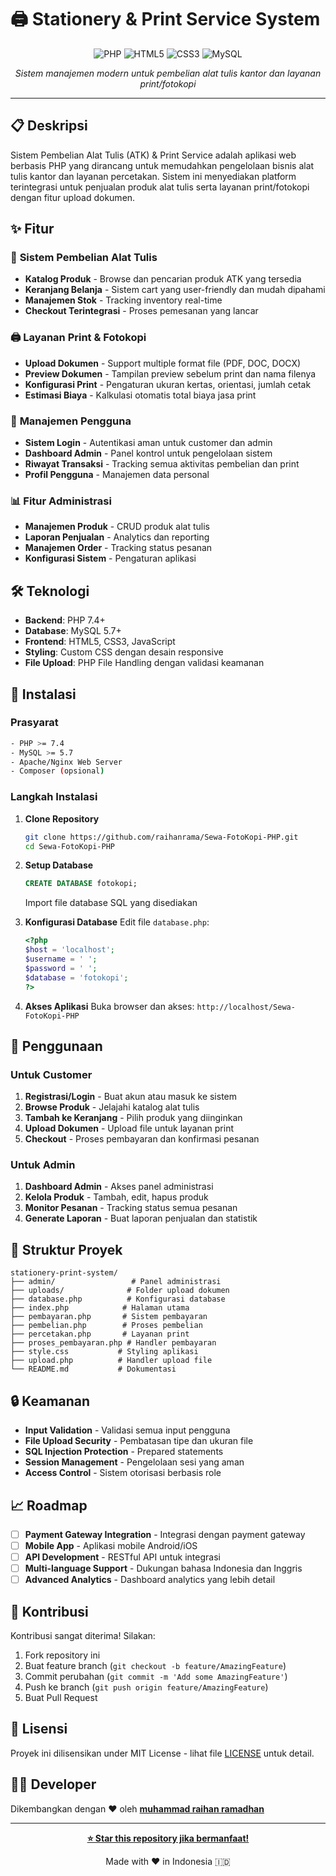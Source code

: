 # 🖨️ Stationery & Print Service System

<div align="center">

![PHP](https://img.shields.io/badge/PHP-777BB4?style=for-the-badge&logo=php&logoColor=white)
![HTML5](https://img.shields.io/badge/HTML5-E34F26?style=for-the-badge&logo=html5&logoColor=white)
![CSS3](https://img.shields.io/badge/CSS3-1572B6?style=for-the-badge&logo=css3&logoColor=white)
![MySQL](https://img.shields.io/badge/MySQL-005C84?style=for-the-badge&logo=mysql&logoColor=white)

*Sistem manajemen modern untuk pembelian alat tulis kantor dan layanan print/fotokopi*


</div>

---

## 📋 Deskripsi

Sistem Pembelian Alat Tulis (ATK) & Print Service adalah aplikasi web berbasis PHP yang dirancang untuk memudahkan pengelolaan bisnis alat tulis kantor dan layanan percetakan. Sistem ini menyediakan platform terintegrasi untuk penjualan produk alat tulis serta layanan print/fotokopi dengan fitur upload dokumen.

## ✨ Fitur

### 🛒 **Sistem Pembelian Alat Tulis**
- **Katalog Produk** - Browse dan pencarian produk ATK yang tersedia
- **Keranjang Belanja** - Sistem cart yang user-friendly dan mudah dipahami
- **Manajemen Stok** - Tracking inventory real-time
- **Checkout Terintegrasi** - Proses pemesanan yang lancar

### 🖨️ **Layanan Print & Fotokopi**
- **Upload Dokumen** - Support multiple format file (PDF, DOC, DOCX)
- **Preview Dokumen** - Tampilan preview sebelum print dan nama filenya 
- **Konfigurasi Print** - Pengaturan ukuran kertas, orientasi, jumlah cetak
- **Estimasi Biaya** - Kalkulasi otomatis total biaya jasa print

### 👤 **Manajemen Pengguna**
- **Sistem Login** - Autentikasi aman untuk customer dan admin
- **Dashboard Admin** - Panel kontrol untuk pengelolaan sistem
- **Riwayat Transaksi** - Tracking semua aktivitas pembelian dan print
- **Profil Pengguna** - Manajemen data personal

### 📊 **Fitur Administrasi**
- **Manajemen Produk** - CRUD produk alat tulis
- **Laporan Penjualan** - Analytics dan reporting
- **Manajemen Order** - Tracking status pesanan
- **Konfigurasi Sistem** - Pengaturan aplikasi

## 🛠️ Teknologi

- **Backend**: PHP 7.4+
- **Database**: MySQL 5.7+
- **Frontend**: HTML5, CSS3, JavaScript
- **Styling**: Custom CSS dengan desain responsive
- **File Upload**: PHP File Handling dengan validasi keamanan

## 🚀 Instalasi

### Prasyarat
```bash
- PHP >= 7.4
- MySQL >= 5.7
- Apache/Nginx Web Server
- Composer (opsional)
```

### Langkah Instalasi

1. **Clone Repository**
   ```bash
   git clone https://github.com/raihanrama/Sewa-FotoKopi-PHP.git
   cd Sewa-FotoKopi-PHP
   ```

2. **Setup Database**
   ```sql
   CREATE DATABASE fotokopi;
   ```
   Import file database SQL yang disediakan

3. **Konfigurasi Database**
   Edit file `database.php`:
   ```php
   <?php
   $host = 'localhost';
   $username = ' ';
   $password = ' ';
   $database = 'fotokopi';
   ?>
   ```

4. **Akses Aplikasi**
   Buka browser dan akses: `http://localhost/Sewa-FotoKopi-PHP`

## 📖 Penggunaan

### Untuk Customer
1. **Registrasi/Login** - Buat akun atau masuk ke sistem
2. **Browse Produk** - Jelajahi katalog alat tulis
3. **Tambah ke Keranjang** - Pilih produk yang diinginkan
4. **Upload Dokumen** - Upload file untuk layanan print
5. **Checkout** - Proses pembayaran dan konfirmasi pesanan

### Untuk Admin
1. **Dashboard Admin** - Akses panel administrasi
2. **Kelola Produk** - Tambah, edit, hapus produk
3. **Monitor Pesanan** - Tracking status semua pesanan
4. **Generate Laporan** - Buat laporan penjualan dan statistik

## 📁 Struktur Proyek

```
stationery-print-system/
├── admin/                 # Panel administrasi
├── uploads/              # Folder upload dokumen
├── database.php          # Konfigurasi database
├── index.php            # Halaman utama
├── pembayaran.php       # Sistem pembayaran
├── pembelian.php        # Proses pembelian
├── percetakan.php       # Layanan print
├── proses_pembayaran.php # Handler pembayaran
├── style.css           # Styling aplikasi
├── upload.php          # Handler upload file
└── README.md           # Dokumentasi
```

## 🔒 Keamanan

- **Input Validation** - Validasi semua input pengguna
- **File Upload Security** - Pembatasan tipe dan ukuran file
- **SQL Injection Protection** - Prepared statements
- **Session Management** - Pengelolaan sesi yang aman
- **Access Control** - Sistem otorisasi berbasis role


## 📈 Roadmap

- [ ] **Payment Gateway Integration** - Integrasi dengan payment gateway
- [ ] **Mobile App** - Aplikasi mobile Android/iOS
- [ ] **API Development** - RESTful API untuk integrasi
- [ ] **Multi-language Support** - Dukungan bahasa Indonesia dan Inggris
- [ ] **Advanced Analytics** - Dashboard analytics yang lebih detail

## 🤝 Kontribusi

Kontribusi sangat diterima! Silakan:

1. Fork repository ini
2. Buat feature branch (`git checkout -b feature/AmazingFeature`)
3. Commit perubahan (`git commit -m 'Add some AmazingFeature'`)
4. Push ke branch (`git push origin feature/AmazingFeature`)
5. Buat Pull Request

## 📄 Lisensi

Proyek ini dilisensikan under MIT License - lihat file [LICENSE](LICENSE) untuk detail.

## 👨‍💻 Developer

Dikembangkan dengan ❤️ oleh **[muhammad raihan ramadhan](https://github.com/raihanrama)**

---

<div align="center">

**[⭐ Star this repository jika bermanfaat!](https://github.com/raihanrama/stationery-print-system)**

Made with ❤️ in Indonesia 🇮🇩

</div>

